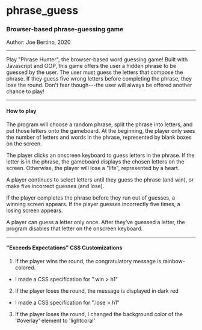 # phrase_guess
### Browser-based phrase-guessing game

Author: Joe Bertino, 2020

---

Play "Phrase Hunter", the browser-based word guessing game! Built with Javascript and OOP, this game offers the user a hidden phrase to be guessed by the user. The user must guess the letters that compose the phrase. If they guess five wrong letters before completing the phrase, they lose the round. Don't fear though---the user will always be offered another chance to play!

---

#### How to play

The program will choose a random phrase, split the phrase into letters, and put those letters onto the gameboard. At the beginning, the player only sees the number of letters and words in the phrase, represented by blank boxes on the screen.

The player clicks an onscreen keyboard to guess letters in the phrase. If the letter is in the phrase, the gameboard displays the chosen letters on the screen. Otherwise, the player will lose a "life", represented by a heart.

A player continues to select letters until they guess the phrase (and win), or make five incorrect guesses (and lose).

If the player completes the phrase before they run out of guesses, a winning screen appears. If the player guesses incorrectly five times, a losing screen appears.

A player can guess a letter only once. After they’ve guessed a letter, the program disables that letter on the onscreen keyboard. 

----

#### "Exceeds Expectations" CSS Customizations

1. If the player wins the round, the congratulatory message is rainbow-colored.
* I made a CSS specification for ".win > h1"

2. If the player loses the round, the message is displayed in dark red
* I made a CSS specification for ".lose > h1"

3. If the player loses the round, I changed the background color of the '#overlay' element to 'lightcoral'